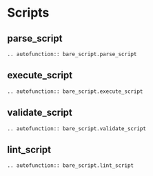 # Scripts


## parse_script

~~~ {eval-rst}
.. autofunction:: bare_script.parse_script
~~~


## execute_script

~~~ {eval-rst}
.. autofunction:: bare_script.execute_script
~~~


## validate_script

~~~ {eval-rst}
.. autofunction:: bare_script.validate_script
~~~


## lint_script

~~~ {eval-rst}
.. autofunction:: bare_script.lint_script
~~~
